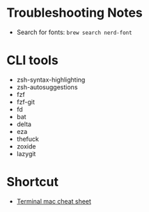 # Troubleshooting Notes

- Search for fonts: `brew search nerd-font`

# CLI tools

- zsh-syntax-highlighting
- zsh-autosuggestions
- fzf
- fzf-git
- fd
- bat
- delta
- eza
- thefuck
- zoxide
- lazygit

# Shortcut

- [Terminal mac cheat sheet](https://github.com/0nn0/terminal-mac-cheatsheet)

